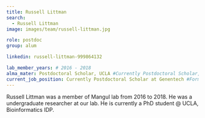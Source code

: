 ```yaml
---
title: Russell Littman
search:
  - Russell Littman
image: images/team/russell-littman.jpg

role: postdoc
group: alum

linkedin: russell-littman-999864132

lab_member_years: # 2016 - 2018
alma_mater: Postdoctoral Scholar, UCLA #Currently Postdoctoral Scholar, UCLA 🎓 <br> <br> Postdoctoral Scholar at Genentech 
current_job_position: Currently Postdoctoral Scholar at Genentech #Former Undergraduate Researcher, May 2017 - June 2018 at Mangul Lab
---
```


Russell Littman was a member of Mangul lab from 2016 to 2018. He was a undergraduate researcher at our lab. He is currently a PhD student @ UCLA, Bioinformatics IDP.
